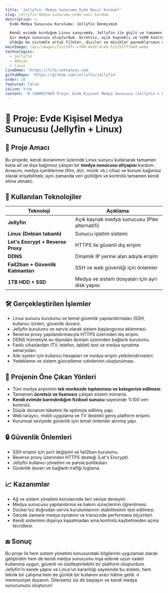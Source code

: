 ```yaml
---
title: 'Jellyfin: Medya Sunucumu Evde Nasıl Kurdum?'
slug: jellyfin-medya-sunucumu-evde-nasl-kurdum
description: >-
  Evde Medya Sunucusu Kurulumu: Jellyfin Deneyimim

  Kendi evimde kurduğum Linux sunucumda, Jellyfin ile güçlü ve tamamen bana ait
  bir medya sunucusu oluşturdum. Ücretsiz, açık kaynaklı ve %100 kontrolün bende
  olduğu bu sistemle artık filmler, diziler ve müzikler parmaklarımın ucunda!
mainImage: /api/images/21cc19fc-cf00-4ed2-8ceb-513252ff7a8d.webp
technologies:
  - jellyfin
  - debian
  - linux
liveDemo: 'https://film.noktanyus.com'
githubRepo: 'https://github.com/jellyfin/jellyfin'
order: 10
featured: false
isLive: true
content: "# \U0001F9E9 Proje: Evde Kişisel Medya Sunucusu (Jellyfin + Linux)\n\n## \U0001F3AF Proje Amacı\n\nBu projede, kendi donanımım üzerinde Linux sunucu kullanarak tamamen bana ait ve dışa bağımsız çalışan bir **medya sunucusu altyapısı** kurdum. Amacım, medya içeriklerime (film, dizi, müzik vb.) cihaz ve konum bağımsız olarak erişebilmek; aynı zamanda veri gizliliğini ve kontrolü tamamen kendi elime almaktı.\n\n## \U0001F527 Kullanılan Teknolojiler\n\n| Teknoloji | Açıklama |\n|----------|----------|\n| **Jellyfin** | Açık kaynak medya sunucusu (Plex alternatifi) |\n| **Linux (Debian tabanlı)** | Sunucu işletim sistemi |\n| **Let's Encrypt + Reverse Proxy** | HTTPS ile güvenli dış erişim |\n| **DDNS** | Dinamik IP yerine alan adıyla erişim |\n| **Fail2ban + Güvenlik Katmanları** | SSH ve web güvenliği için önlemler |\n| **1TB HDD + SSD** | Medya ve sistem dosyaları için ayrı disk yapısı |\n\n## \U0001F6E0️ Gerçekleştirilen İşlemler\n\n- Linux sunucu kurulumu ve temel güvenlik yapılandırmaları (SSH, kullanıcı izinleri, güvenlik duvarı).\n- Jellyfin kurulumu ve servis olarak sistem başlangıcına eklenmesi.\n- Reverse proxy yapılandırmasıyla HTTPS üzerinden dış erişim.\n- DDNS hizmetiyle ev dışından domain üzerinden bağlantı kurulumu.\n- Farklı cihazlardan (TV, telefon, tablet) test ve medya oynatma senaryoları.\n- Aile üyeleri için kullanıcı hesapları ve medya erişim yetkilendirmeleri.\n- Yedekleme ve sistem güncelleme rutinlerinin oluşturulması.\n\n## \U0001F4C2 Projenin Öne Çıkan Yönleri\n\n- Tüm medya arşivimin **tek merkezde toplanması ve kategorize edilmesi**.\n- Tamamen **ücretsiz ve lisanssız** çalışan sistem mimarisi.\n- **Kendi evimde barındırdığım fiziksel sunucu** sayesinde %100 veri kontrolü.\n- Düşük donanım tüketimi ile optimize edilmiş yapı.\n- Web tarayıcı, mobil uygulama ve TV destekli geniş platform erişimi.\n- Kurumsal seviyede güvenlik için temel önlemler alınmış yapı.\n\n## \U0001F512 Güvenlik Önlemleri\n\n- SSH erişimi için port değişimi ve fail2ban kurulumu.\n- Reverse proxy üzerinden HTTPS desteği (Let's Encrypt).\n- Jellyfin kullanıcı yönetimi ve parola politikaları.\n- Güvenlik duvarı ve bağlantı trafiği loglama.\n\n## \U0001F4C8 Kazanımlar\n\n- Ağ ve sistem yönetimi konularında ileri seviye deneyim.\n- Medya sunucusu yapılandırma ve bakım süreçlerinin öğrenilmesi.\n- Docker’sız doğrudan servis kurulumlarının stabilitesinin test edilmesi.\n- Gerçek zamanlı medya oynatımı ve transcode performans ölçümleri.\n- Kendi sistemimi dışarıya kapatmadan ama kontrolü kaybetmeden açma tecrübesi.\n\n\n## \U0001F51A Sonuç\n\nBu proje ile hem sistem yönetimi konusundaki bilgilerimi uygulamalı olarak geliştirdim hem de kendi medya sunucumu inşa ederek uzun vadeli kullanıma uygun, güvenli ve özelleştirilebilir bir platform oluşturdum. Jellyfin’in esnek yapısı ve Linux’un kararlılığı sayesinde bu sistem, hem teknik bir çalışma hem de günlük bir kullanım aracı hâline geldi.\nn memnuniyet duyarım. Dilerseniz siz de başlayın ve kendi medya sunucunuzu oluşturun!  \n"
---
```

# 🧩 Proje: Evde Kişisel Medya Sunucusu (Jellyfin + Linux)

## 🎯 Proje Amacı

Bu projede, kendi donanımım üzerinde Linux sunucu kullanarak tamamen bana ait ve dışa bağımsız çalışan bir **medya sunucusu altyapısı** kurdum. Amacım, medya içeriklerime (film, dizi, müzik vb.) cihaz ve konum bağımsız olarak erişebilmek; aynı zamanda veri gizliliğini ve kontrolü tamamen kendi elime almaktı.

## 🔧 Kullanılan Teknolojiler

| Teknoloji | Açıklama |
|----------|----------|
| **Jellyfin** | Açık kaynak medya sunucusu (Plex alternatifi) |
| **Linux (Debian tabanlı)** | Sunucu işletim sistemi |
| **Let's Encrypt + Reverse Proxy** | HTTPS ile güvenli dış erişim |
| **DDNS** | Dinamik IP yerine alan adıyla erişim |
| **Fail2ban + Güvenlik Katmanları** | SSH ve web güvenliği için önlemler |
| **1TB HDD + SSD** | Medya ve sistem dosyaları için ayrı disk yapısı |

## 🛠️ Gerçekleştirilen İşlemler

- Linux sunucu kurulumu ve temel güvenlik yapılandırmaları (SSH, kullanıcı izinleri, güvenlik duvarı).
- Jellyfin kurulumu ve servis olarak sistem başlangıcına eklenmesi.
- Reverse proxy yapılandırmasıyla HTTPS üzerinden dış erişim.
- DDNS hizmetiyle ev dışından domain üzerinden bağlantı kurulumu.
- Farklı cihazlardan (TV, telefon, tablet) test ve medya oynatma senaryoları.
- Aile üyeleri için kullanıcı hesapları ve medya erişim yetkilendirmeleri.
- Yedekleme ve sistem güncelleme rutinlerinin oluşturulması.

## 📂 Projenin Öne Çıkan Yönleri

- Tüm medya arşivimin **tek merkezde toplanması ve kategorize edilmesi**.
- Tamamen **ücretsiz ve lisanssız** çalışan sistem mimarisi.
- **Kendi evimde barındırdığım fiziksel sunucu** sayesinde %100 veri kontrolü.
- Düşük donanım tüketimi ile optimize edilmiş yapı.
- Web tarayıcı, mobil uygulama ve TV destekli geniş platform erişimi.
- Kurumsal seviyede güvenlik için temel önlemler alınmış yapı.

## 🔒 Güvenlik Önlemleri

- SSH erişimi için port değişimi ve fail2ban kurulumu.
- Reverse proxy üzerinden HTTPS desteği (Let's Encrypt).
- Jellyfin kullanıcı yönetimi ve parola politikaları.
- Güvenlik duvarı ve bağlantı trafiği loglama.

## 📈 Kazanımlar

- Ağ ve sistem yönetimi konularında ileri seviye deneyim.
- Medya sunucusu yapılandırma ve bakım süreçlerinin öğrenilmesi.
- Docker’sız doğrudan servis kurulumlarının stabilitesinin test edilmesi.
- Gerçek zamanlı medya oynatımı ve transcode performans ölçümleri.
- Kendi sistemimi dışarıya kapatmadan ama kontrolü kaybetmeden açma tecrübesi.


## 🔚 Sonuç

Bu proje ile hem sistem yönetimi konusundaki bilgilerimi uygulamalı olarak geliştirdim hem de kendi medya sunucumu inşa ederek uzun vadeli kullanıma uygun, güvenli ve özelleştirilebilir bir platform oluşturdum. Jellyfin’in esnek yapısı ve Linux’un kararlılığı sayesinde bu sistem, hem teknik bir çalışma hem de günlük bir kullanım aracı hâline geldi.
n memnuniyet duyarım. Dilerseniz siz de başlayın ve kendi medya sunucunuzu oluşturun!  
